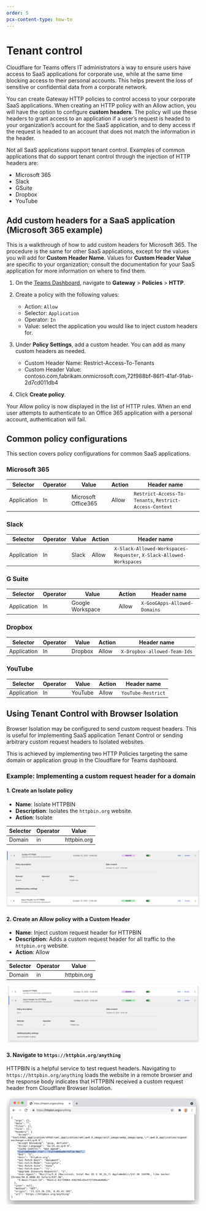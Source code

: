 ```yaml
---
order: 5
pcx-content-type: how-to
---
```


# Tenant control

Cloudflare for Teams offers IT administrators a way to ensure users have access to SaaS applications for corporate use, while at the same time blocking access to their personal accounts. This helps prevent the loss of sensitive or confidential data from a corporate network.

You can create Gateway HTTP policies to control access to your corporate SaaS applications. When creating an HTTP policy with an Allow action, you will have the option to configure **custom headers**. The policy will use these headers to grant access to an application if a user’s request is headed to your organization’s account for the SaaS application, and to deny access if the request is headed to an account that does not match the information in the header.

Not all SaaS applications support tenant control. Examples of common applications that do support tenant control through the injection of HTTP headers are:

* Microsoft 365
* Slack
* GSuite
* Dropbox
* YouTube

## Add custom headers for a SaaS application (Microsoft 365 example)

This is a walkthrough of how to add custom headers for Microsoft 365. The procedure is the same for other SaaS applications, except for the values you will add for **Custom Header Name**. Values for **Custom Header Value** are specific to your organization; consult the documentation for your SaaS application for more information on where to find them.

1. On the [Teams Dashboard](https://dash.teams.cloudflare.com), navigate to **Gateway** > **Policies** > **HTTP**.
1. Create a policy with the following values:
    * Action: `Allow`
    * Selector: `Application`
    * Operator: `In`
    * Value: select the application you would like to inject custom headers for.
1. Under **Policy Settings**, add a custom header. You can add as many custom headers as needed.
    * Custom Header Name: Restrict-Access-To-Tenants
    * Custom Header Value: contoso.com,fabrikam.onmicrosoft.com,72f988bf-86f1-41af-91ab-2d7cd011db4

1. Click **Create policy**.

Your Allow policy is now displayed in the list of HTTP rules. When an end user attempts to authenticate to an Office 365 application with a personal account, authentication will fail.

## Common policy configurations 

This section covers policy configurations for common SaaS applications. 

### Microsoft 365

<TableWrap>

| Selector | Operator | Value | Action | Header name |
| -- | -- | -- | -- | -- |
| Application | In | Microsoft Office365 | Allow | `Restrict-Access-To-Tenants`, `Restrict-Access-Context` |

</TableWrap>

### Slack

<TableWrap>

| Selector | Operator | Value | Action | Header name |
| -- | -- | -- | -- | -- |
| Application | In | Slack | Allow | `X-Slack-Allowed-Workspaces-Requester`, `X-Slack-Allowed-Workspaces` | 

</TableWrap>

### G Suite

<TableWrap>

| Selector | Operator | Value | Action | Header name |
| -- | -- | -- | -- | -- |
| Application | In | Google Workspace | Allow | `X-GooGApps-Allowed-Domains` |

</TableWrap>

### Dropbox

<TableWrap>

| Selector | Operator | Value | Action | Header name |
| -- | -- | -- | -- | -- |
| Application | In | Dropbox | Allow | `X-Dropbox-allowed-Team-Ids` |

</TableWrap>

### YouTube

<TableWrap>

| Selector | Operator | Value | Action | Header name |
| -- | -- | -- | -- | -- |
| Application | In | YouTube | Allow | `YouTube-Restrict` |

</TableWrap>

## Using Tenant Control with Browser Isolation

Browser Isolation may be configured to send custom request headers. This is useful for implementing SaaS application Tenant Control or sending arbitrary custom request headers to Isolated websites.

This is achieved by implementing two HTTP Policies targeting the same domain or application group in the Cloudflare for Teams dashboard.

### Example: Implementing a custom request header for a domain

#### 1. Create an Isolate policy

* **Name**: Isolate HTTPBIN
* **Description**: Isolates the `httpbin.org` website.
* **Action**: Isolate

| Selector | Operator | Value |
| -- | -- | -- |
| Domain | in | httpbin.org |

  ![Isolate policy](../../../static/documentation/policies/httpbin-policy-1.png)


#### 2. Create an Allow policy with a Custom Header

* **Name**: Inject custom request header for HTTPBIN
* **Description**: Adds a custom request header for all traffic to the `httpbin.org` website.
* **Action**: Allow

| Selector | Operator | Value |
| -- | -- | -- |
| Domain | in | httpbin.org |

  ![Allow policy](../../../static/documentation/policies/httpbin-policy.png)

#### 3. Navigate to `https://httpbin.org/anything`

HTTPBIN is a helpful service to test request headers. Navigating to `https://httpbin.org/anything` loads the website in a remote browser and the response body indicates that HTTPBIN received a custom request header from Cloudflare Browser Isolation.

  ![httpbin](../../../static/documentation/policies/httpbin.png)
